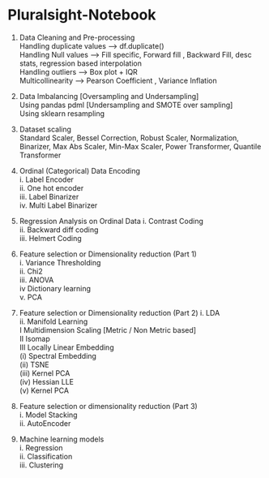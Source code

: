 # Pluralsight-Notebook

1. Data Cleaning and Pre-processing  
Handling duplicate values --> df.duplicate()  
Handling Null values --> Fill specific, Forward fill , Backward Fill, desc stats, regression based interpolation    
Handling outliers --> Box plot + IQR  
Multicollinearity --> Pearson Coefficient , Variance Inflation  

2. Data Imbalancing [Oversampling and Undersampling]      
Using pandas pdml [Undersampling and SMOTE over sampling]    
Using sklearn resampling    
  
3. Dataset scaling    
Standard Scaler, Bessel Correction, Robust Scaler, Normalization, Binarizer, Max Abs Scaler, Min-Max Scaler, Power Transformer, Quantile Transformer  

4. Ordinal (Categorical) Data Encoding  
i. Label Encoder  
ii. One hot encoder   
iii. Label Binarizer   
iv. Multi Label Binarizer  
  
5. Regression Analysis on Ordinal Data
i. Contrast Coding  
ii. Backward diff coding  
iii. Helmert Coding  

6. Feature selection or Dimensionality reduction (Part 1)   
i. Variance Thresholding  
ii. Chi2  
iii. ANOVA  
iv Dictionary learning  
v. PCA  

7. Feature selection or Dimensionality reduction (Part 2)
i. LDA  
ii. Manifold Learning  
<t>  I Multidimension Scaling [Metric / Non Metric based]  </t>   
  <t> II Isomap  </t>   
  <t> III Locally Linear Embedding  </t>    
  	<t> <t>  (i) Spectral Embedding  </t></t>   
  	<t>  <t> (ii) TSNE  </t></t>    
  	<t>  <t> (iii) Kernel PCA  </t></t>    
  	<t> <t> (iv) Hessian LLE </t></t>   
  	<t> <t> (v) Kernel PCA  </t></t>   
    
    

8. Feature selection or dimensionality reduction (Part 3)  
i. Model Stacking  
ii. AutoEncoder  

9. Machine learning models  
i. Regression  
ii. Classification  
iii. Clustering  
